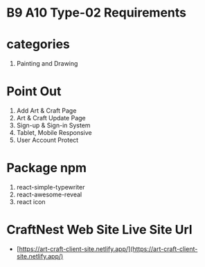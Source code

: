 # B9 A10 Type-02 Requirements

# categories 
1. Painting and Drawing

# Point Out 
1. Add Art & Craft Page
2. Art & Craft Update Page
3. Sign-up & Sign-in System
4. Tablet, Mobile Responsive
5. User Account Protect

# Package npm
1. react-simple-typewriter
2. react-awesome-reveal
3. react icon

# CraftNest Web Site Live Site Url 
- [https://art-craft-client-site.netlify.app/](https://art-craft-client-site.netlify.app/) 
